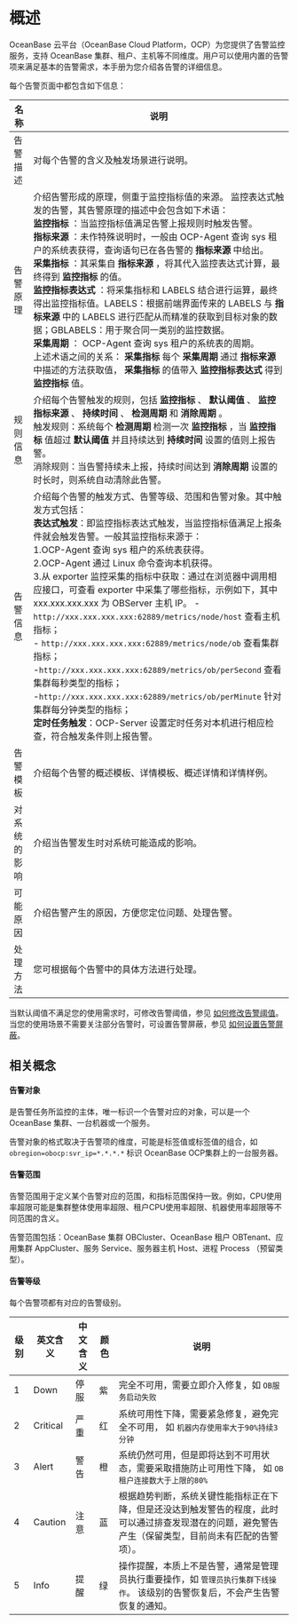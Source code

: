 # 概述

OceanBase 云平台（OceanBase Cloud Platform，OCP）为您提供了告警监控服务，支持 OceanBase 集群、租户、主机等不同维度。用户可以使用内置的告警项来满足基本的告警需求，本手册为您介绍各告警的详细信息。

每个告警页面中都包含如下信息：

|   名称   |说明 |
|--------|-|
| 告警描述   | 对每个告警的含义及触发场景进行说明。 |
| 告警原理   | 介绍告警形成的原理，侧重于监控指标值的来源。 监控表达式触发的告警，其告警原理的描述中会包含如下术语： </br>**监控指标** ：当监控指标值满足告警上报规则时触发告警。   </br> **指标来源** ：未作特殊说明时，一般由 OCP-Agent 查询 sys 租户的系统表获得，查询语句已在各告警的 **指标来源** 中给出。   </br>**采集指标** ：其采集自 **指标来源** ，将其代入监控表达式计算，最终得到 **监控指标** 的值。</br>**监控指标表达式** ：将采集指标和 LABELS 结合进行运算，最终得出监控指标值。LABELS：根据前端界面传来的 LABELS 与 **指标来源** 中的 LABELS 进行匹配从而精准的获取到目标对象的数据；GBLABELS：用于聚合同一类别的监控数据。</br>**采集周期** ： OCP-Agent 查询 sys 租户的系统表的周期。</br>上述术语之间的关系： **采集指标** 每个 **采集周期** 通过 **指标来源** 中描述的方法获取值， **采集指标** 的值带入 **监控指标表达式** 得到 **监控指标** 值。 |
| 规则信息   | 介绍每个告警触发的规则，包括 **监控指标** 、 **默认阈值** 、 **监控指标来源** 、 **持续时间** 、 **检测周期** 和 **消除周期** 。 </br>触发规则：系统每个 **检测周期** 检测一次 **监控指标** ，当 **监控指标** 值超过 **默认阈值** 并且持续达到 **持续时间** 设置的值则上报告警。  </br>消除规则：当告警持续未上报，持续时间达到 **消除周期** 设置的时长时，则系统自动清除此告警。|
| 告警信息   | 介绍每个告警的触发方式、告警等级、范围和告警对象。其中触发方式包括： </br>**表达式触发**：即监控指标表达式触发，当监控指标值满足上报条件就会触发告警。一般其监控指标来源于：</br>1.OCP-Agent 查询 sys 租户的系统表获得。</br>2.OCP-Agent 通过 Linux 命令查询本机获得。</br>3.从 exporter 监控采集的指标中获取：通过在浏览器中调用相应接口，可查看 exporter 中采集了哪些指标，示例如下，其中 xxx.xxx.xxx.xxx 为 OBServer 主机 IP。 -`http://xxx.xxx.xxx.xxx:62889/metrics/node/host` 查看主机指标；</br>- `http://xxx.xxx.xxx.xxx:62889/metrics/node/ob` 查看集群指标；</br>-`http://xxx.xxx.xxx.xxx:62889/metrics/ob/perSecond` 查看集群每秒类型的指标；</br>-`http://xxx.xxx.xxx.xxx:62889/metrics/ob/perMinute` 针对集群每分钟类型的指标；      </br>**定时任务触发**：OCP-Server 设置定时任务对本机进行相应检查，符合触发条件则上报告警。    |
| 告警模板   | 介绍每个告警的概述模板、详情模板、概述详情和详情样例。 |
| 对系统的影响 | 介绍当告警发生时对系统可能造成的影响。|
| 可能原因   | 介绍告警产生的原因，方便您定位问题、处理告警。|
| 处理方法   | 您可根据每个告警中的具体方法进行处理。 |

当默认阈值不满足您的使用需求时，可修改告警阈值，参见 [如何修改告警阈值](4.alarm-appendix/2.how-do-i-modify-the-alert-threshold.md)。当您的使用场景不需要关注部分告警时，可设置告警屏蔽，参见 [如何设置告警屏蔽](4.alarm-appendix/1.how-to-set-alarm-masking.md)。

## 相关概念

#### 告警对象

是告警任务所监控的主体，唯一标识一个告警对应的对象，可以是一个 OceanBase 集群、一台机器或一个服务。

告警对象的格式取决于告警项的维度，可能是标签值或标签值的组合，如 `obregion=obocp:svr_ip=*.*.*.*` 标识 OceanBase OCP集群上的一台服务器。

#### 告警范围

告警范围用于定义某个告警对应的范围，和指标范围保持一致。例如，CPU使用率超限可能是集群整体使用率超限、租户CPU使用率超限、机器使用率超限等不同范围的含义。

告警范围包括：OceanBase 集群 OBCluster、OceanBase 租户 OBTenant、应用集群 AppCluster、服务 Service、服务器主机 Host、进程 Process （预留类型）。

#### 告警等级

每个告警项都有对应的告警级别。

| **级别** | **英文含义** | **中文含义** | **颜色** |                                       **说明**                                       |
|--------|----------|----------|--------|------------------------------------------------------------------------------------|
| 1      | Down     | 停服       | 紫      | 完全不可用，需要立即介入修复，如  `OB服务启动失败`                                       |
| 2      | Critical | 严重       | 红      | 系统可用性下降，需要紧急修复，避免完全不可用， 如  `机器内存使用率大于90%持续3分钟`                     |
| 3      | Alert    | 警告       | 橙      | 系统仍然可用，但是即将达到不可用状态，需要采取措施防止可用性下降， 如  `OB租户连接数大于上限的80%`             |
| 4      | Caution  | 注意       | 蓝      | 根据趋势判断，系统关键性能指标正在下降，但是还没达到触发警告的程度，此时可以通过排查发现潜在的问题，避免警告产生（保留类型，目前尚未有匹配的告警项）。        |
| 5      | Info     | 提醒       | 绿      | 操作提醒，本质上不是告警，通常是管理员执行重要操作，如  `管理员执行集群下线操作`。 该级别的告警恢复后，不会产生告警恢复的通知。 |
